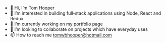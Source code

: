 - 👋 Hi, I’m Tom Hooper
- 👀 I’m interested in building full-stack applications using Node, React and Redux
- 🌱 I’m currently working on my portfolio page
- 💞️ I’m looking to collaborate on projects which have everyday uses
- 📫 How to reach me tomwbhooper@hotmail.com

<!---
tom-hooper-91/tom-hooper-91 is a ✨ special ✨ repository because its `README.md` (this file) appears on your GitHub profile.
You can click the Preview link to take a look at your changes.
--->
